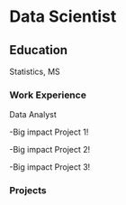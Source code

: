 # Data Scientist


## Education
Statistics, MS


### Work Experience
Data Analyst

-Big impact Project   1!

-Big impact Project   2!

-Big impact Project   3!



### Projects






